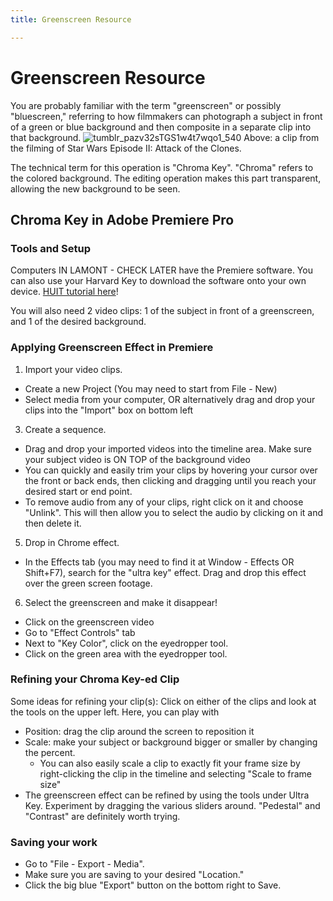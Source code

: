 ```yaml
---
title: Greenscreen Resource

---
```


# Greenscreen Resource

You are probably familiar with the term "greenscreen" or possibly "bluescreen," referring to how filmmakers can photograph a subject in front of a green or blue background and then composite in a separate clip into that background.
![tumblr_pazv32sTGS1w4t7wqo1_540](https://hackmd.io/_uploads/H1jE72LkJx.gif)
Above: a clip from the filming of Star Wars Episode II: Attack of the Clones.

The technical term for this operation is "Chroma Key". "Chroma" refers to the colored background. The editing operation makes this part transparent, allowing the new background to be seen.

## Chroma Key in Adobe Premiere Pro


### Tools and Setup
Computers IN LAMONT - CHECK LATER have the Premiere software. You can also use your Harvard Key to download the software onto your own device. [HUIT tutorial here](https://huit.harvard.edu/adobe-creative-cloud)!

You will also need 2 video clips: 1 of the subject in front of a greenscreen, and 1 of the desired background.

### Applying Greenscreen Effect in Premiere

1. Import your video clips.
* Create a new Project (You may need to start from File - New)
* Select media from your computer, OR alternatively drag and drop your clips into the "Import" box on bottom left
3. Create a sequence.
* Drag and drop your imported videos into the timeline area. Make sure your subject video is ON TOP of the background video
* You can quickly and easily trim your clips by hovering your cursor over the front or back ends, then clicking and dragging until you reach your desired start or end point.
* To remove audio from any of your clips, right click on it and choose "Unlink". This will then allow you to select the audio by clicking on it and then delete it.
5. Drop in Chrome effect.
* In the Effects tab (you may need to find it at Window - Effects OR Shift+F7), search for the "ultra key" effect. Drag and drop this effect over the green screen footage.
6. Select the greenscreen and make it disappear!
* Click on the greenscreen video
* Go to "Effect Controls" tab
* Next to "Key Color", click on the eyedropper tool.
* Click on the green area with the eyedropper tool.

### Refining your Chroma Key-ed Clip
Some ideas for refining your clip(s):
Click on either of the clips and look at the tools on the upper left. Here, you can play with
* Position: drag the clip around the screen to reposition it
* Scale: make your subject or background bigger or smaller by changing the percent.
    * You can also easily scale a clip to exactly fit your frame size by right-clicking the clip in the timeline and selecting "Scale to frame size"
* The greenscreen effect can be refined by using the tools under Ultra Key. Experiment by dragging the various sliders around. "Pedestal" and "Contrast" are definitely worth trying.

### Saving your work
* Go to "File - Export - Media".
* Make sure you are saving to your desired "Location."
* Click the big blue "Export" button on the bottom right to Save.